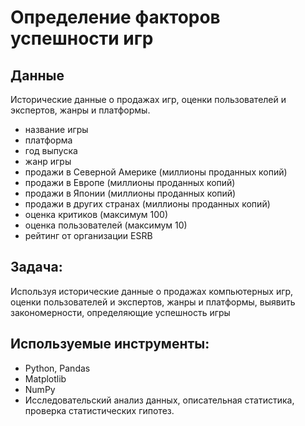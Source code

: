 # Определение факторов успешности игр

## Данные
Исторические данные о продажах игр, оценки пользователей и экспертов, жанры и платформы.

- название игры
- платформа
- год выпуска
- жанр игры
- продажи в Северной Америке (миллионы проданных копий)
- продажи в Европе (миллионы проданных копий)
- продажи в Японии (миллионы проданных копий)
- продажи в других странах (миллионы проданных копий)
- оценка критиков (максимум 100)
- оценка пользователей (максимум 10)
- рейтинг от организации ESRB  

## Задача:
Используя исторические данные о продажах компьютерных игр,
оценки пользователей и экспертов, жанры и платформы, выявить закономерности,
определяющие успешность игры

## Используемые инструменты:
- Python, Pandas
- Matplotlib
- NumPy
- Исследовательский анализ данных, описательная статистика, проверка статистических гипотез.

